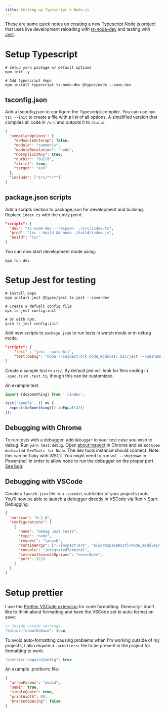 ```yaml
---
title: Setting up Typescript + Node.js
---
```


These are some quick notes on creating a new Typescript Node.js project that uses
live development reloading with [ts-node-dev](https://github.com/whitecolor/ts-node-dev) and testing with [Jest](https://jestjs.io/docs/en/getting-started).

# Setup Typescript

```shell
# Setup yarn package w/ default options
npm init -y

# Add typescript deps
npm install typescript ts-node-dev @types/node --save-dev
```

## tsconfig.json

Add a tsconfig.json to configure the Typescript compiler. You can use `npx tsc --init` to create a file with a list of all options. A simplified version that compiles all code in `/src` and outputs it to `/build`:

```json
{
  "compilerOptions": {
    "esModuleInterop": false,
    "module": "commonjs",
    "moduleResolution": "node",
    "noImplicitAny": true,
    "outDir": "build",
    "strict": true,
    "target": "es6"
  },
  "include": ["src/**/*"]
}
```

## package.json scripts

Add a scripts section to package.json for development and building. Replace `index.ts` with the entry point:

```json
"scripts": {
  "dev": "ts-node-dev --respawn  ./src/index.ts",
  "prod": "tsc --build && node ./build/index.js",
  "build": "tsc"
}
```

You can now start development mode using:

```shell
npm run dev
```

# Setup Jest for testing

```shell
# Install deps
npm install jest @types/jest ts-jest --save-dev

# Create a defualt config file
npx ts-jest config:init

# Or with npm:
yarn ts-jest config:init
```

Add new scripts to `package.json` to run tests in watch mode or in
debug mode.

```json
"scripts": {
    "test" : "jest --watchAll",
    "test:debug": "node --inspect-brk node_modules/.bin/jest --runInBand"
}
```

Create a sample test in `src/`. By default jest will look for files
ending in `.spec.ts` or `.test.ts`, though this can be customized.

An example test:

```typescript
import {doSomething} from './index';

test('sample', () => {
  expect(doSomething()).toEqual(42);
});
```

## Debugging with Chrome

To run tests with a debugger, add `debugger` to your test case you wish
to debug. Run `yarn test:debug`. Open [about:inspect](about:inspect)
in Chrome and select `Open dedicated DevTools for Node`. The dev tools
instance should connect. Note: this can be flaky with WSL2. You might need
to run `wsl --shutdown` in Powershell in order to allow node to run the debugger
on the proper port. [See bug](https://github.com/microsoft/WSL/issues/5298).

## Debugging with VSCode

Create a `launch.json` file in a `.vscode\` subfolder of your projects roots.
You'll now be able to launch a debugger directly in VSCode via Run > Start Debugging.

```json
{
  "version": "0.2.0",
  "configurations": [
    {
      "name": "Debug Jest Tests",
      "type": "node",
      "request": "launch",
      "runtimeArgs": ["--inspect-brk", "${workspaceRoot}/node_modules/.bin/jest", "--runInBand"],
      "console": "integratedTerminal",
      "internalConsoleOptions": "neverOpen",
      "port": 9229
    }
  ]
}
```

# Setup prettier

I use the [Prettier VSCode extension](https://github.com/prettier/prettier-vscode) for code
formatting. Generally I don't like to think about formatting and have the VSCode set
to auto-format on save:

```javascript
// Inside vscode settings
"editor.formatOnSave": true,
```

To avoid auto-formatting causing problems when I'm working outside of my projects, I also
require a `.prettierrc` file to be present in the project for formatting to work.

```javascript
"prettier.requireConfig": true
```

An example .prettierrc file:

```json
{
  "arrowParens": "avoid",
  "semi": true,
  "singleQuote": true,
  "printWidth": 80,
  "bracketSpacing": false
}
```
